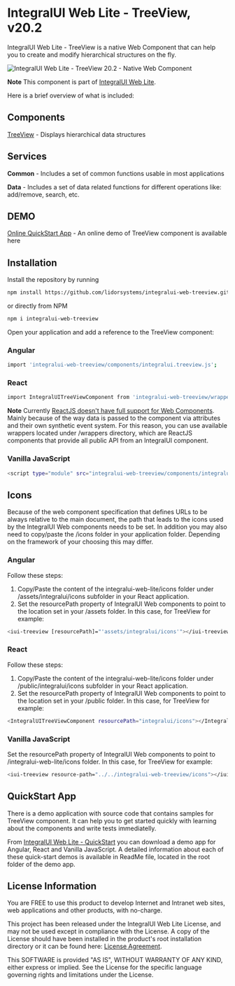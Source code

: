 # IntegralUI Web Lite - TreeView, v20.2

IntegralUI Web Lite - TreeView is a native Web Component that can help you to create and modify hierarchical structures on the fly. 

![IntegralUI Web Lite - TreeView 20.2 - Native Web Component](https://www.lidorsystems.com/products/web/lite/images/integralui-web-treeview-20.2.png)

<b>Note</b> This component is part of [IntegralUI Web Lite](https://github.com/lidorsystems/integralui-web-lite.git).

Here is a brief overview of what is included:

## Components

[TreeView](https://www.lidorsystems.com/products/web/studio/samples/web-components/#/treeview) - Displays hierarchical data structures


## Services

<b>Common</b> - Includes a set of common functions usable in most applications

<b>Data</b> - Includes a set of data related functions for different operations like: add/remove, search, etc.


## DEMO

[Online QuickStart App](https://www.lidorsystems.com/products/web/studio/samples/) - An online demo of TreeView component is available here


## Installation

Install the repository by running

```bash
npm install https://github.com/lidorsystems/integralui-web-treeview.git
```

or directly from NPM

```bash
npm i integralui-web-treeview
```

Open your application and add a reference to the TreeView component:</p>

### Angular

```bash
import 'integralui-web-treeview/components/integralui.treeview.js';
```

### React

```bash
import IntegralUITreeViewComponent from 'integralui-web-treeview/wrappers/react.integralui.treeview.js';
```

<b>Note</b>   Currently [ReactJS doesn't have full support for Web Components](https://custom-elements-everywhere.com/#react). Mainly because of the way data is passed to the component via attributes and their own synthetic event system. For this reason, you can use available wrappers located under /wrappers directory, which are ReactJS components that provide all public API from an IntegralUI component.</p>

### Vanilla JavaScript

```bash
<script type="module" src="integralui-web-treeview/components/integralui.treeview.js"></script>
```


## Icons

Because of the web component specification that defines URLs to be always relative to the main document, the path that leads to the icons used by the IntegralUI Web components needs to be set. In addition you may also need to copy/paste the /icons folder in your application folder. Depending on the framework of your choosing this may differ.

### Angular

Follow these steps:
1. Copy/Paste the content of the integralui-web-lite/icons folder under /assets/integralui/icons subfolder in your React application. 
2. Set the resourcePath property of IntegralUI Web components to point to the location set in your /assets folder. In this case, for TreeView for example:

```bash
<iui-treeview [resourcePath]="'assets/integralui/icons'"></iui-treeview>
```

### React

Follow these steps:
1. Copy/Paste the content of the integralui-web-lite/icons folder under /public/integralui/icons subfolder in your React application. 
2. Set the resourcePath property of IntegralUI Web components to point to the location set in your /public folder. In this case, for TreeView for example:

```bash
<IntegralUITreeViewComponent resourcePath="integralui/icons"></IntegralUITreeViewComponent>
```

### Vanilla JavaScript

Set the resourcePath property of IntegralUI Web components to point to /integralui-web-lite/icons folder. In this case, for TreeView for example:

```bash
<iui-treeview resource-path="../../integralui-web-treeview/icons"></iui-treeview>
```


## QuickStart App

There is a demo application with source code that contains samples for TreeView component. It can help you to get started quickly with learning about the components and write tests immediatelly. 

From [IntegralUI Web Lite - QuickStart](https://www.lidorsystems.com/products/web/lite/#quickstart) you can download a demo app for Angular, React and Vanilla JavaScript. A detailed information about each of these quick-start demos is available in ReadMe file, located in the root folder of the demo app.


## License Information

You are FREE to use this product to develop Internet and Intranet web sites, web applications and other products, with no-charge.

This project has been released under the IntegralUI Web Lite License, and may not be used except in compliance with the License.
A copy of the License should have been installed in the product's root installation directory or it can be found here: [License Agreement](https://www.lidorsystems.com/products/web/lite/integralui-web-lite-license-agreement.pdf).

This SOFTWARE is provided "AS IS", WITHOUT WARRANTY OF ANY KIND, either express or implied. See the License for the specific language governing rights and limitations under the License.
